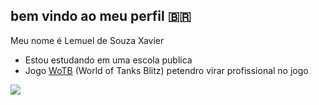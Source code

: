 ## bem vindo ao meu perfil 🇧🇷

Meu nome é Lemuel de Souza Xavier

- Estou estudando em uma escola publica
- Jogo [WoTB](https://wotblitz.com/) (World of Tanks Blitz) petendro virar profissional no jogo

![](https://media.tenor.com/y9C23m8k_lkAAAAi/leopard2a5-tank.gif)
